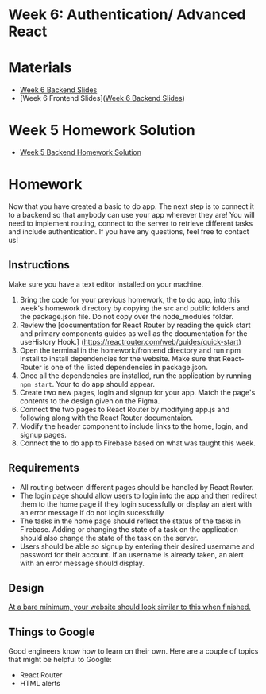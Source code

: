 
# Week 6: Authentication/ Advanced React

# Materials

- [Week 6 Backend Slides](https://docs.google.com/presentation/d/1Tdx5eecNcbTzh-zfqAhKxoNq6zOCcDbaNgryTzVrUpY/edit?usp=sharing)
- [Week 6 Frontend Slides]([Week 6 Backend Slides](https://docs.google.com/presentation/d/1Tdx5eecNcbTzh-zfqAhKxoNq6zOCcDbaNgryTzVrUpY/edit?usp=sharing))


# Week 5 Homework Solution

- [Week 5 Backend Homework Solution](https://github.com/tpeo/full-stack-learning-repo-fall-2021/blob/main/Week_5/homework/backend/index_solution.js)

# Homework
Now that you have created a basic to do app. The next step is to connect it to a backend so that anybody can use your app wherever they are! You will need to implement routing, connect to the server to retrieve different tasks and include authentication. If you have any questions, feel free to contact us! 

## Instructions
Make sure you have a text editor installed on your machine.
1. Bring the code for your previous homework, the to do app, into this week's homework directory by copying the src and public folders and the package.json file. Do not copy over the node_modules folder.  
2. Review the [documentation for React Router by reading the quick start and primary components guides as well as the documentation for the useHistory Hook.] (https://reactrouter.com/web/guides/quick-start)
3. Open the terminal in the homework/frontend directory and run npm install to install dependencies for the website. Make sure that React-Router is one of the listed dependencies in package.json. 
4. Once all the dependencies are installed, run the application by running `npm start`. Your to do app should appear.
5. Create two new pages, login and signup for your app. Match the page's contents to the design given on the Figma. 
7. Connect the two pages to React Router by modifying app.js and following along with the React Router documentaion. 
8. Modify the header component to include links to the home, login, and signup pages.
9. Connect the to do app to Firebase based on what was taught this week. 

## Requirements
- All routing between different pages should be handled by React Router.
- The login page should allow users to login into the app and then redirect them to the home page if they login sucessfully or display an alert with an error message if do not login sucessfully
- The tasks in the home page should reflect the status of the tasks in Firebase. Adding or changing the state of a task on the application should also change the state of the task on the server.
- Users should be able so signup by entering their desired username and password for their account. If an username is already taken, an alert with an error message should display. 

## Design
[At a bare minimum, your website should look similar to this when finished.](https://www.figma.com/file/EP26zpvSwnc7k7Il8PCajM/To-Do-App?node-id=0%3A1)

## Things to Google
Good engineers know how to learn on their own. Here are a couple of topics that might be helpful to Google:
- React Router
- HTML alerts
